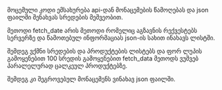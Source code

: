 მოცემული კოდი ემსახურება api-დან მონაცემების წამოღებას და json ფაილში შენახვას სრედების მეშვეობით.

მეთოდი fetch_date არის მეთოდი რომელიც აგზავნის რექვესტებს სერვერზე და წამოთებულ ინფორმაციას json-ის
სახით ინახავს ლისტში.

შემდეგ ვქმნი სრედების და პროდუქტების ლისტებს და ფორ ლუპის გამოყენებით 100 სრედის გამოყენებით
fetch_data მეთოდს ვუშვებ პარალელურად ცალკეულ პროდუქტებზე.

შემდეგ კი შეგროვებულ მონაცემენს ვინახავ json ფაილში.
